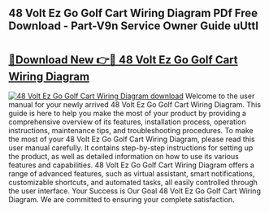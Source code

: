 ## 48 Volt Ez Go Golf Cart Wiring Diagram PDf Free Download - Part-V9n Service Owner Guide uUttI

# <h2><a href="http://dftcsl.blite.top/?on=48+Volt+Ez+Go+Golf+Cart+Wiring+Diagram">🔗Download New 👉🔴 48 Volt Ez Go Golf Cart Wiring Diagram</a></h2>

[![48 Volt Ez Go Golf Cart Wiring Diagram download](https://i.imgur.com/lujVjoI.png)](http://dftcsl.blite.top/?on=48+Volt+Ez+Go+Golf+Cart+Wiring+Diagram)
Welcome to the user manual for your newly arrived 48 Volt Ez Go Golf Cart Wiring Diagram. This guide is here to help you make the most of your product by providing a comprehensive overview of its features, installation process, operation instructions, maintenance tips, and troubleshooting procedures. To make the most of your 48 Volt Ez Go Golf Cart Wiring Diagram, please read this user manual carefully. It contains step-by-step instructions for setting up the product, as well as detailed information on how to use its various features and capabilities. 48 Volt Ez Go Golf Cart Wiring Diagram offers a range of advanced features, such as virtual assistant, smart notifications, customizable shortcuts, and automated tasks, all easily controlled through the user interface. Your Success is Our Goal 48 Volt Ez Go Golf Cart Wiring Diagram. We are committed to ensuring your complete satisfaction.
